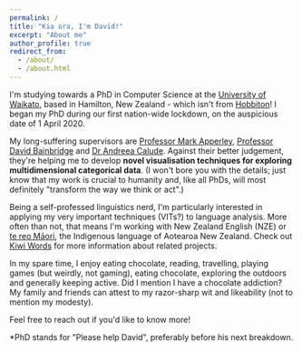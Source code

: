 ```yaml
---
permalink: /
title: "Kia ora, I'm David!"
excerpt: "About me"
author_profile: true
redirect_from: 
  - /about/
  - /about.html
---
```


I'm studying towards a PhD in Computer Science at the [University of Waikato](https://www.waikato.ac.nz/), based in Hamilton, New Zealand - which isn't from [Hobbiton](https://www.hobbitontours.com/)! I began my PhD during our first nation-wide lockdown, on the auspicious date of 1 April 2020.

My long-suffering supervisors are [Professor Mark Apperley](https://profiles.waikato.ac.nz/mark.apperley), [Professor David Bainbridge](https://profiles.waikato.ac.nz/david.bainbridge) and [Dr Andreea Calude](https://profiles.waikato.ac.nz/andreea.calude). Against their better judgement, they're helping me to develop **novel visualisation techniques for exploring multidimensional categorical data**. (I won't bore you with the details; just know that my work is crucial to humanity and, like all PhDs, will most definitely "transform the way we think or act".)

Being a self-professed linguistics nerd, I'm particularly interested in applying my very important techniques (VITs?) to language analysis. More often than not, that means I'm working with New Zealand English (NZE) or [te reo Māori](http://www.maorilanguage.info/mao_lang_desc1.html), the Indigenous language of Aotearoa New Zealand. Check out [Kiwi Words](https://kiwiwords.cms.waikato.ac.nz/) for more information about related projects.

In my spare time, I enjoy eating chocolate, reading, travelling, playing games (but weirdly, not gaming), eating chocolate, exploring the outdoors and generally keeping active. Did I mention I have a chocolate addiction? My family and friends can attest to my razor-sharp wit and likeability (not to mention my modesty). 

Feel free to reach out if you'd like to know more!

\*PhD stands for "Please help David", preferably before his next breakdown.